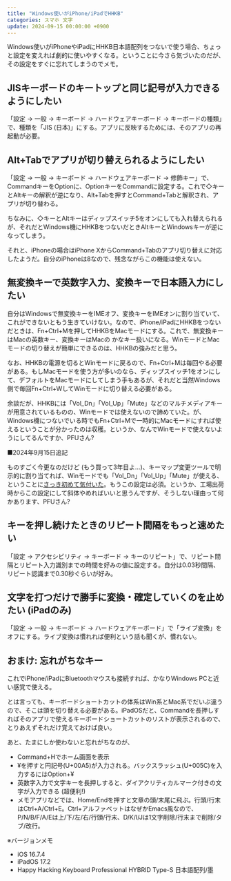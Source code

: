 ```yaml
---
title: "Windows使いがiPhone/iPadでHHKB"
categories: スマホ 文字
update: 2024-09-15 00:00:00 +0900
---
```


Windows使いがiPhoneやiPadにHHKB日本語配列をつないで使う場合、ちょっと設定を変えれば劇的に使いやすくなる。ということに今さら気づいたのだが、その設定をすぐに忘れてしまうのでメモ。

## JISキーボードのキートップと同じ記号が入力できるようにしたい

「設定 → 一般 → キーボード → ハードウェアキーボード  → キーボードの種類」で、種類を「JIS (日本)」にする。アプリに反映するためには、そのアプリの再起動が必要。

## Alt+Tabでアプリが切り替えられるようにしたい

「設定 → 一般 → キーボード → ハードウェアキーボード  → 修飾キー」で、CommandキーをOptionに、OptionキーをCommandに設定する。これで◇キーとAltキーの解釈が逆になり、Alt+Tabを押すとCommand+Tabと解釈され、アプリが切り替わる。

ちなみに、◇キーとAltキーはディップスイッチ5をオンにしても入れ替えられるが、それだとWindows機にHHKBをつないだときAltキーとWindowsキーが逆になってしまう。

それと、iPhoneの場合はiPhone XからCommand+Tabのアプリ切り替えに対応したようだ。自分のiPhoneは8なので、残念ながらこの機能は使えない。

## 無変換キーで英数字入力、変換キーで日本語入力にしたい

自分はWindowsで無変換キーをIMEオフ、変換キーをIMEオンに割り当ていて、これができないともう生きていけない。なので、iPhone/iPadにHHKBをつないだときは、Fn+Ctrl+Mを押してHHKBをMacモードにする。これで、無変換キーはMacの英数キー、変換キーはMacの かなキー扱いになる。WinモードとMacモードの切り替えが簡単にできるのは、HHKBの強みだと思う。

なお、HHKBの電源を切るとWinモードに戻るので、Fn+Ctrl+Mは毎回やる必要がある。もしMacモードを使う方が多いのなら、ディップスイッチ1をオンにして、デフォルトをMacモードにしてしまう手もあるが、それだと当然Windows側で毎回Fn+Ctrl+WしてWinモードに切り替える必要がある。

余談だが、HHKBには「Vol_Dn」「Vol_Up」「Mute」などのマルチメディアキーが用意されているものの、Winモードでは使えないので諦めていた。が、Windows機につないでいる時でもFn+Ctrl+Mで一時的にMacモードにすれば使えるということが分かったのは収穫。というか、なんでWinモードで使えないようにしてるんですか、PFUさん?

■2024年9月15日追記

ものすごく今更なのだけど (もう買って3年目よ…)、キーマップ変更ツールで明示的に割り当てれば、Winモードでも「Vol_Dn」「Vol_Up」「Mute」が使える、ということに[さっき初めて気付いた](20240915.html)。もうこの設定は必須。というか、工場出荷時からこの設定にして斜体やめればいいと思うんですが、そうしない理由って何かあります、PFUさん?

## キーを押し続けたときのリピート間隔をもっと速めたい

「設定 → アクセシビリティ → キーボード → キーのリピート」で、リピート間隔とリピート入力識別までの時間を好みの値に設定する。自分は0.03秒間隔、リピート認識まで0.30秒ぐらいが好み。

## 文字を打つだけで勝手に変換・確定していくのを止めたい (iPadのみ)

「設定 → 一般 → キーボード → ハードウェアキーボード」で「ライブ変換」をオフにする。ライブ変換は慣れれば便利という話も聞くが、慣れない。

## おまけ: 忘れがちなキー

これでiPhone/iPadにBluetoothマウスも接続すれば、かなりWindows PCと近い感覚で使える。

とは言っても、キーボードショートカットの体系はWin系とMac系でだいぶ違うので、そこは頭を切り替える必要がある。iPadOSだと、Commandを長押しすればそのアプリで使えるキーボードショートカットのリストが表示されるので、とりあえずそれだけ覚えておけば良い。

あと、たまにしか使わないと忘れがちなのが、

- Command+Hでホーム画面を表示
- ¥を押すと円記号(U+00A5)が入力される。バックスラッシュ(U+005C)を入力するにはOption+¥
- 英数字入力で文字キーを長押しすると、ダイアクリティカルマーク付きの文字が入力できる (超便利!)
- メモアプリなどでは、Home/Endを押すと文章の頭/末尾に飛ぶ。行頭/行末はCtrl+A/Ctrl+E。Ctrl+アルファベットはなぜかEmacs風なので、P/N/B/F/A/Eは上/下/左/右/行頭/行末、D/K/I/Jは1文字削除/行末まで削除/タブ/改行。

※バージョンメモ

- iOS 16.7.4
- iPadOS 17.2
- Happy Hacking Keyboard Professional HYBRID Type-S 日本語配列/墨
